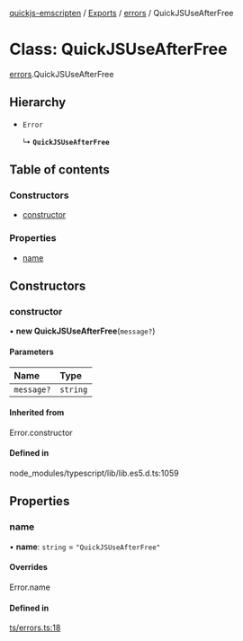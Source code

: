 [quickjs-emscripten](../README.md) / [Exports](../modules.md) / [errors](../modules/errors.md) / QuickJSUseAfterFree

# Class: QuickJSUseAfterFree

[errors](../modules/errors.md).QuickJSUseAfterFree

## Hierarchy

- `Error`

  ↳ **`QuickJSUseAfterFree`**

## Table of contents

### Constructors

- [constructor](errors.QuickJSUseAfterFree.md#constructor)

### Properties

- [name](errors.QuickJSUseAfterFree.md#name)

## Constructors

### constructor

• **new QuickJSUseAfterFree**(`message?`)

#### Parameters

| Name | Type |
| :------ | :------ |
| `message?` | `string` |

#### Inherited from

Error.constructor

#### Defined in

node_modules/typescript/lib/lib.es5.d.ts:1059

## Properties

### name

• **name**: `string` = `"QuickJSUseAfterFree"`

#### Overrides

Error.name

#### Defined in

[ts/errors.ts:18](https://github.com/justjake/quickjs-emscripten/blob/main/ts/errors.ts#L18)
